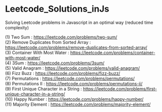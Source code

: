 # Leetcode_Solutions_inJs

Solving Leetcode problems in Javascript in an optimal way (reduced time complexity)

(1) Two Sum : https://leetcode.com/problems/two-sum/  
(2) Remove Duplicates from Sorted Array : https://leetcode.com/problems/remove-duplicates-from-sorted-array/  
(3) Container With Most Water : https://leetcode.com/problems/container-with-most-water/  
(4) 3Sum : https://leetcode.com/problems/3sum/  
(5) Valid Anagram : https://leetcode.com/problems/valid-anagram/  
(6) Fizz Buzz : https://leetcode.com/problems/fizz-buzz/  
(7) Permutations : https://leetcode.com/problems/permutations/  
(8) Permutations II : https://leetcode.com/problems/permutations-ii/  
(9) First Unique Character in a String : https://leetcode.com/problems/first-unique-character-in-a-string/  
(10) Happy Number : https://leetcode.com/problems/happy-number/  
(11) Majority Element : https://leetcode.com/problems/majority-element/
